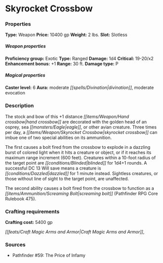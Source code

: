 ﻿---
Title: "Skyrocket Crossbow"
Type: "Weapon"
Price: "10400 gp"
Weight: "2 lbs."
Slot: "Slotless"
Proficiency group: "Exotic"
Weapon properties Type: "Ranged"
Damage: "1d4"
Critical: "19-20/x2"
Enhancement bonus: "+1"
Range: "30 ft."
Damage type: "P"
Caster level: "6"
Aura: "moderate divination, moderate evocation"
Description: |
  "The stock and bow of this _+1 distance hand crossbow_ are decorated with the golden head of an osprey, sea eagle, or other avian creature. Three times per day, a _skyrocket crossbow_ can imbue one of two special abilities on its ammunition.
  The first causes a bolt fired from the crossbow to explode in a dazzling burst of colored light when it hits a creature or object, or if it reaches its maximum range increment (600 feet). Creatures within a 10-foot radius of the target point are blinded for 1d4+1 rounds. A successful DC 13 Will save means a creature is dazzled for 1 minute instead. Sightless creatures, or those without line of sight to the target point, are unaffected.
  The second ability causes a bolt fired from the crossbow to function as a _screaming bolt_ (_Pathfinder RPG Core Rulebook_ 475)."
Crafting cost: "5400 gp"
Sources: "['Pathfinder #59: The Price of Infamy']"
---

# Skyrocket Crossbow

### Properties

**Type:** Weapon **Price:** 10400 gp **Weight:** 2 lbs. **Slot:** Slotless

##### Weapon properties

**Proficiency group:** Exotic **Type:** Ranged **Damage:** 1d4 **Critical:** 19-20/x2 **Enhancement bonus:** +1 **Range:** 30 ft. **Damage type:** P

##### Magical properties

**Caster level:** 6 **Aura:** moderate _[[spells/Divination|divination]]_, moderate evocation

### Description

The stock and bow of this +1 distance _[[items/Weapon/Hand crossbow|hand crossbow]]_ are decorated with the golden head of an osprey, sea _[[monsters/Eagle|eagle]]_, or other avian creature. Three times per day, a _[[items/Weapon/Skyrocket Crossbow|skyrocket crossbow]]_ can imbue one of two special abilities on its ammunition.

The first causes a bolt fired from the crossbow to explode in a dazzling burst of colored light when it hits a creature or object, or if it reaches its maximum range increment (600 feet). Creatures within a 10-foot radius of the target point are _[[conditions/Blinded|blinded]]_ for 1d4+1 rounds. A successful DC 13 Will save means a creature is _[[conditions/Dazzled|dazzled]]_ for 1 minute instead. Sightless creatures, or those without line of sight to the target point, are unaffected.

The second ability causes a bolt fired from the crossbow to function as a _[[items/Ammunition/Screaming Bolt|screaming bolt]]_ (Pathfinder RPG Core Rulebook 475).

### Crafting requirements

**Crafting cost:** 5400 gp

_[[feats/Craft Magic Arms and Armor|Craft Magic Arms and Armor]]_,

### Sources

* Pathfinder #59: The Price of Infamy